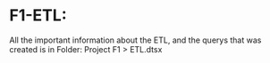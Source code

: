 # F1-ETL:
All the important information about the ETL, and the querys that was created is in Folder: Project F1 > ETL.dtsx
